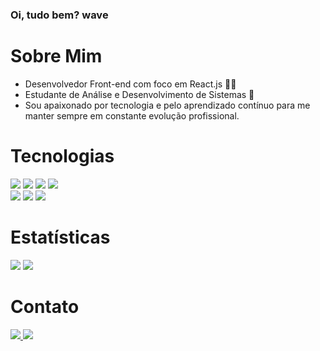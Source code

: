 ### Oi, tudo bem? wave

# Sobre Mim

* Desenvolvedor Front-end com foco em React.js 👨‍💻
* Estudante de Análise e Desenvolvimento de Sistemas 📜
* Sou apaixonado por tecnologia e pelo aprendizado contínuo para me manter sempre em constante evolução profissional.

# Tecnologias

<div>
  <img src="https://img.shields.io/badge/HTML5-E34F26?style=for-the-badge&logo=html5&logoColor=white" />
  <img src="https://img.shields.io/badge/CSS3-1572B6?style=for-the-badge&logo=css3&logoColor=white" />
  <img src="https://img.shields.io/badge/Sass-CC6699?style=for-the-badge&logo=sass&logoColor=white" />
  <img src="https://img.shields.io/badge/JavaScript-F7DF1E?style=for-the-badge&logo=javascript&logoColor=black" />
  <br/>
  <img src="https://img.shields.io/badge/React-20232A?style=for-the-badge&logo=react&logoColor=61DAFB" />
  <img src="https://img.shields.io/badge/styled--components-DB7093?style=for-the-badge&logo=styled-components&logoColor=white" />
  <img src="https://img.shields.io/badge/React_Router-CA4245?style=for-the-badge&logo=react-router&logoColor=white" />
</div>

# Estatísticas

<div>
  <img src="https://github-readme-stats.vercel.app/api?username=victortavaresdev&show_icons=true&theme=tokyonight" />  
  <img src="https://github-readme-stats.vercel.app/api/top-langs/?username=victortavaresdev&layout=compact" />
</div>

# Contato

<div>
  <a href="mailto:victortavaresdev@gmail.com" target="_blank">
  <img src="https://img.shields.io/badge/Gmail-D14836?style=for-the-badge&logo=gmail&logoColor=white"  />
  </a>
  <a href="https://www.linkedin.com/in/victor-tavares-dev/" target="_blank" >
  <img src="https://img.shields.io/badge/LinkedIn-0077B5?style=for-the-badge&logo=linkedin&logoColor=white" target="_blank" />
  </a>
</div

